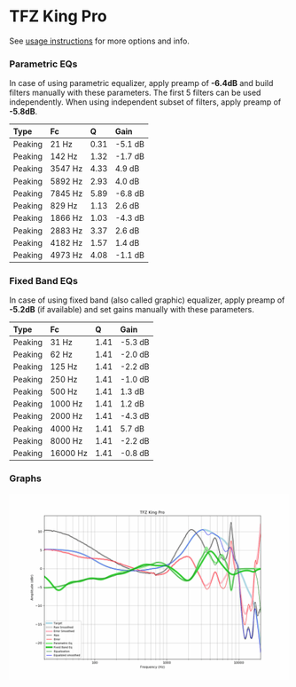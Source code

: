 # TFZ King Pro
See [usage instructions](https://github.com/jaakkopasanen/AutoEq#usage) for more options and info.

### Parametric EQs
In case of using parametric equalizer, apply preamp of **-6.4dB** and build filters manually
with these parameters. The first 5 filters can be used independently.
When using independent subset of filters, apply preamp of **-5.8dB**.

| Type    | Fc      |    Q | Gain    |
|:--------|:--------|:-----|:--------|
| Peaking | 21 Hz   | 0.31 | -5.1 dB |
| Peaking | 142 Hz  | 1.32 | -1.7 dB |
| Peaking | 3547 Hz | 4.33 | 4.9 dB  |
| Peaking | 5892 Hz | 2.93 | 4.0 dB  |
| Peaking | 7845 Hz | 5.89 | -6.8 dB |
| Peaking | 829 Hz  | 1.13 | 2.6 dB  |
| Peaking | 1866 Hz | 1.03 | -4.3 dB |
| Peaking | 2883 Hz | 3.37 | 2.6 dB  |
| Peaking | 4182 Hz | 1.57 | 1.4 dB  |
| Peaking | 4973 Hz | 4.08 | -1.1 dB |

### Fixed Band EQs
In case of using fixed band (also called graphic) equalizer, apply preamp of **-5.2dB**
(if available) and set gains manually with these parameters.

| Type    | Fc       |    Q | Gain    |
|:--------|:---------|:-----|:--------|
| Peaking | 31 Hz    | 1.41 | -5.3 dB |
| Peaking | 62 Hz    | 1.41 | -2.0 dB |
| Peaking | 125 Hz   | 1.41 | -2.2 dB |
| Peaking | 250 Hz   | 1.41 | -1.0 dB |
| Peaking | 500 Hz   | 1.41 | 1.3 dB  |
| Peaking | 1000 Hz  | 1.41 | 1.2 dB  |
| Peaking | 2000 Hz  | 1.41 | -4.3 dB |
| Peaking | 4000 Hz  | 1.41 | 5.7 dB  |
| Peaking | 8000 Hz  | 1.41 | -2.2 dB |
| Peaking | 16000 Hz | 1.41 | -0.8 dB |

### Graphs
![](./TFZ%20King%20Pro.png)